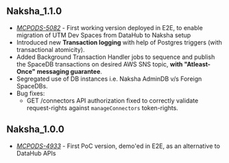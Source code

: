 ## Naksha_1.1.0

- *[MCPODS-5082](https://devzone.it.here.com/jira/browse/MCPODS-5082)* - First working version deployed in E2E, to enable migration of UTM Dev Spaces from DataHub to Naksha setup
- Introduced new **Transaction logging** with help of Postgres triggers (with transactional atomicity).
- Added Background Transaction Handler jobs to sequence and publish the SpaceDB transactions on desired AWS SNS topic, **with "Atleast-Once" messaging guarantee**.
- Segregated use of DB instances i.e. Naksha AdminDB v/s Foreign SpaceDBs.
- Bug fixes: 
    - GET /connectors API authorization fixed to correctly validate request-rights against `manageConnectors` token-rights.


## Naksha_1.0.0

- *[MCPODS-4933](https://devzone.it.here.com/jira/browse/MCPODS-4933)* - First PoC version, demo'ed in E2E, as an alternative to DataHub APIs

